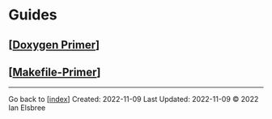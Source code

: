 # Guides

## [[Doxygen Primer]]

## [[Makefile-Primer]]

---
Go back to [[index]]
Created: 2022-11-09
Last Updated: 2022-11-09
© 2022 Ian Elsbree

[//begin]: # "Autogenerated link references for markdown compatibility"
[Doxygen Primer]: <guides/Doxygen Primer> "Doxygen Primer"
[Makefile-Primer]: guides/Makefile-Primer "Makefile Primer"
[index]: index "Home Page"
[//end]: # "Autogenerated link references"
